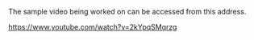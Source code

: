 The sample video being worked on can be accessed from this address.

https://www.youtube.com/watch?v=2kYpqSMqrzg
